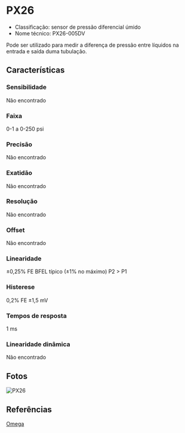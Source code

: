 # PX26

- Classificação: sensor de pressão diferencial úmido
- Nome técnico: PX26-005DV

Pode ser utilizado para medir a diferença de pressão entre líquidos na entrada e saída duma tubulação.

## Características

### Sensibilidade
Não encontrado

### Faixa
0-1 a 0-250 psi

### Precisão
Não encontrado

### Exatidão
Não encontrado

### Resolução
Não encontrado

### Offset
Não encontrado

### Linearidade
±0,25% FE BFEL típico (±1% no máximo) P2 > P1

### Histerese
0,2% FE
±1,5 mV

### Tempos de resposta
1 ms

### Linearidade dinâmica
Não encontrado

## Fotos

![PX26](imgs/PX26_l.jpeg)

## Referências

[Omega](https://br.omega.com/pptst/PX26.html)
